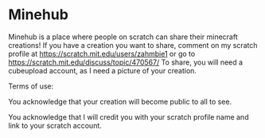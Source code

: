 # Minehub
Minehub is a place where people on scratch can share their minecraft creations! If you have a creation you want to share, comment on my scratch profile at https://scratch.mit.edu/users/zahmbie1 or go to https://scratch.mit.edu/discuss/topic/470567/ To share, you will need a cubeupload account, as I need a picture of your creation.

<p>Terms of use:</p>
<p>You acknowledge that your creation will become public to all to see.</p>
<p>You acknowledge that I will credit you with your scratch profile name and link to your scratch account.</p>
